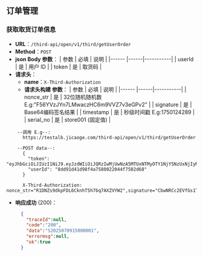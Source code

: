 ## 订单管理
### 获取取货订单信息
- **URL**：`/third-api/open/v1/third/getUserOrder`
- **Method**：`POST`
- **json Body 参数**：
  | 参数     | 必填 | 说明      |
  |------    |------|-----------|
  | userId   | 是   | 用户 ID   |
  | token   | 是   |  取货码  |
- **请求头**：
   - **name**：`X-Third-Authorization`
  - **请求头构建 参数**：
    | 参数     | 必填 | 说明      |
    |------    |------|-----------|
    | nonce_str   | 是   | 32位随机随机数 E.g:"F56YVzJYn7LMwaczHC6m9VVZ7v3eGPv2" |
    | signature   | 是   |  Base64编码签名结果  |
    | timestamp   | 是   |  秒级时间戳 E.g:1750124289 |
    | serial_no   | 是   |  store001  (固定值)  |
```
    --调用 E.g--:
      https://testalb.jicaoge.com/third-api/open/v1/third/getUserOrder

    --POST data--:
      {
        "token": "eyJhbGciOiJIUzI1NiJ9.eyJzdWIiOiJQRzIwMjUwNzA5MTUxNTMyOTY1NjY5NzUxNjIyMDQyMiIsInJuZCI6ImU3NTgyNTExMTFkZDRiZjJhNTExYjcwYjIzZDNmMjQ5IiwiZXhwIjoxNzUyMjAyNjAyLCJpYXQiOjE3NTIyMDI1Njd9.nDGrXg8NcBRv2yweiiGkfqVCZk3baYvWc4ewZbIHuDs",
        "userId": "8dd91d41d98f4a7580022044f7502d68"
      }

      X-Third-Authorization: nonce_str="R1DNZs9dkpFDL6CknhT5h7bq7AXZVYW2",signature="CbwNRCc2EVfGs1TjSzJoVGOrXZTpxpnrAo1T3CN+xmgbLVjBDs6L+y3YbQCav8deTCoKJvHyXv/OPoF9gbipUcfZsUQmuFoOa9jjrY6FU2+YC9LNL3MFlal0MXI3RvPNUIqhDPHltBH70l+0UWr7gETf3FSDH5U31CwrzF18G6N1eAGZVDy0X+dUb4BAVCLD1N/O+keABOSPi9FzM6EAYIi35XvGsPX2nmTddIkRfAc6cuEDj1uwP8fOFM0YNlw3CNzShZQ8h2GqXGRP7nqTCh3qiJ/UpXYOrf5jcQG/h36AmVe6/tedE7pVk/iUVrCg+moXW/rLUh3GVtN5K59tJQ==",timestamp="1752202573",serial_no="store001"
```
- **响应成功** (200)：
  ```json
    {
      "traceId":null,
      "code":"200",
      "data":"S2025070915000001",
      "errormsg":null,
      "ok":true
    }
